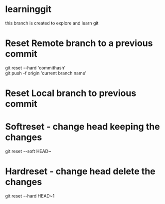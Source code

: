 # learninggit
this branch is created to explore and learn git

# Reset Remote branch to a previous commit
git reset --hard 'commithash'<br />
git push -f origin 'current branch name'

# Reset Local branch to previous commit
  # Softreset - change head keeping the changes
  git reset --soft HEAD~
  
  # Hardreset - change head delete the changes
  git reset --hard HEAD~1
